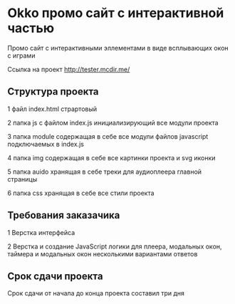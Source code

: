 # Okko промо сайт с интерактивной частью

Промо сайт с интерактивными эллементами в виде всплывающих окон с играми

Ссылка на проект http://tester.mcdir.me/

## Структура проекта

1 файл index.html страртовый 

2 папка js с файлом index.js инициализирующий все модули проекта

3 папка module содержащая в себе все модули файлов javascript подключаемых в index.js

4 папка img содержащая в себе все картинки проекта и svg иконки

5 папка auido хранящая в себе треки для аудиоплеера главной страницы

6 папка css хранящая в себе все стили проекта

## Требования заказачика 

1 Верстка интерфейса

2 Верстка и создание JavaScript логики для плеера, модальных окон, таймера и модальных окон несколькими вариантами ответов

## Срок сдачи проекта

Срок сдачи от начала до конца проекта составил три дня

